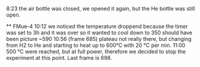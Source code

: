 8:23 the air bottle was closed, we opened it again, but the He bottle was still open. 

** FMue-4
10:12 we noticed the temperature droppend because the timer was set to 3h and it was over so it wanted to cool down to 350
should have been picture ~590
10:56 (frame 685) plateau not really there, but changing from H2 to He and starting to heat up to 600°C with 20 °C per min.
11:00 500 °C were reached, but at full power, therefore we decided to stop the experiment at this point. Last frame is 698.

